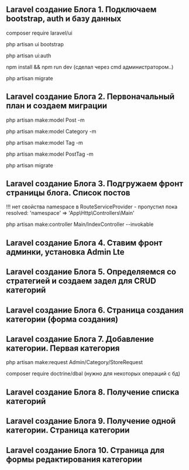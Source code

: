 ## Laravel создание Блога 1. Подключаем bootstrap, auth и базу данных
composer require laravel/ui

php artisan ui bootstrap

php artisan ui:auth

npm install && npm run dev (сделал через cmd администратором..)

php artisan migrate

## Laravel создание Блога 2. Первоначальный план и создаем миграции

php artisan make:model Post -m

php artisan make:model Category -m

php artisan make:model Tag -m

php artisan make:model PostTag -m

php artisan migrate

## Laravel создание Блога 3. Подгружаем фронт страницы блога. Список постов

!!! нет свойства namespace в RouteServiceProvider - пропустил пока<br>resolved: 'namespace' => 'App\Http\Controllers\Main'

php artisan make:controller Main/IndexController --invokable

## Laravel создание Блога 4. Ставим фронт админки, установка Admin Lte

## Laravel создание Блога 5. Определяемся со стратегией и создаем задел для CRUD категорий

## Laravel создание Блога 6. Страница создания категории (форма создания)

## Laravel создание Блога 7. Добавление категории. Первая категория

php artisan make:request Admin/Category/StoreRequest

composer require doctrine/dbal (нужно для некоторых операций с бд)

## Laravel создание Блога 8. Получение списка категорий

## Laravel создание Блога 9. Получение одной категории. Страница категории

## Laravel создание Блога 10. Страница для формы редактирования категории


